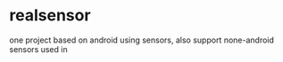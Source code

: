 realsensor
==========

one project based on android using sensors, also support none-android sensors used in 
